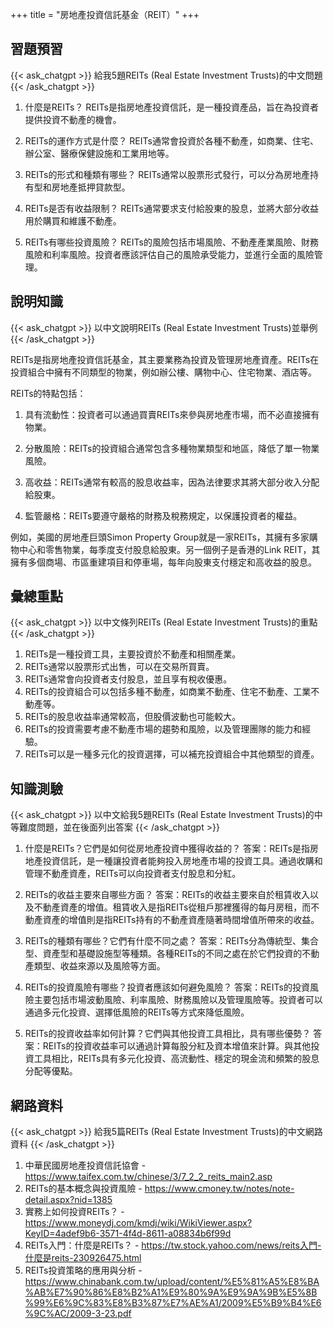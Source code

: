 +++
title = "房地產投資信託基金（REIT）"
+++
## 習題預習
{{< ask_chatgpt >}}
給我5題REITs (Real Estate Investment Trusts)的中文問題
{{< /ask_chatgpt >}}



1. 什麼是REITs？ REITs是指房地產投資信託，是一種投資產品，旨在為投資者提供投資不動產的機會。

2. REITs的運作方式是什麼？ REITs通常會投資於各種不動產，如商業、住宅、辦公室、醫療保健設施和工業用地等。

3. REITs的形式和種類有哪些？ REITs通常以股票形式發行，可以分為房地產持有型和房地產抵押貸款型。

4. REITs是否有收益限制？ REITs通常要求支付給股東的股息，並將大部分收益用於購買和維護不動產。

5. REITs有哪些投資風險？ REITs的風險包括市場風險、不動產產業風險、財務風險和利率風險。投資者應該評估自己的風險承受能力，並進行全面的風險管理。   

## 說明知識
{{< ask_chatgpt >}}
以中文說明REITs (Real Estate Investment Trusts)並舉例
{{< /ask_chatgpt >}}



REITs是指房地產投資信託基金，其主要業務為投資及管理房地產資產。REITs在投資組合中擁有不同類型的物業，例如辦公樓、購物中心、住宅物業、酒店等。

REITs的特點包括：

1. 具有流動性：投資者可以通過買賣REITs來參與房地產市場，而不必直接擁有物業。

2. 分散風險：REITs的投資組合通常包含多種物業類型和地區，降低了單一物業風險。

3. 高收益：REITs通常有較高的股息收益率，因為法律要求其將大部分收入分配給股東。

4. 監管嚴格：REITs要遵守嚴格的財務及稅務規定，以保護投資者的權益。

例如，美國的房地產巨頭Simon Property Group就是一家REITs，其擁有多家購物中心和零售物業，每季度支付股息給股東。另一個例子是香港的Link REIT，其擁有多個商場、市區重建項目和停車場，每年向股東支付穩定和高收益的股息。   

## 彙總重點
{{< ask_chatgpt >}}
以中文條列REITs (Real Estate Investment Trusts)的重點
{{< /ask_chatgpt >}}



1. REITs是一種投資工具，主要投資於不動產和相關產業。
2. REITs通常以股票形式出售，可以在交易所買賣。
3. REITs通常會向投資者支付股息，並且享有稅收優惠。
4. REITs的投資組合可以包括多種不動產，如商業不動產、住宅不動產、工業不動產等。
5. REITs的股息收益率通常較高，但股價波動也可能較大。
6. REITs的投資需要考慮不動產市場的趨勢和風險，以及管理團隊的能力和經驗。
7. REITs可以是一種多元化的投資選擇，可以補充投資組合中其他類型的資產。   

## 知識測驗
{{< ask_chatgpt >}}
以中文給我5題REITs (Real Estate Investment Trusts)的中等難度問題，並在後面列出答案
{{< /ask_chatgpt >}}



1. 什麼是REITs？它們是如何從房地產投資中獲得收益的？
答案：REITs是指房地產投資信託，是一種讓投資者能夠投入房地產市場的投資工具。通過收購和管理不動產資產，REITs可以向投資者支付股息和分紅。

2. REITs的收益主要來自哪些方面？
答案：REITs的收益主要來自於租賃收入以及不動產資產的增值。租賃收入是指REITs從租戶那裡獲得的每月房租，而不動產資產的增值則是指REITs持有的不動產資產隨著時間增值所帶來的收益。

3. REITs的種類有哪些？它們有什麼不同之處？
答案：REITs分為傳統型、集合型、資產型和基礎設施型等種類。各種REITs的不同之處在於它們投資的不動產類型、收益來源以及風險等方面。

4. REITs的投資風險有哪些？投資者應該如何避免風險？
答案：REITs的投資風險主要包括市場波動風險、利率風險、財務風險以及管理風險等。投資者可以通過多元化投資、選擇低風險的REITs等方式來降低風險。

5. REITs的投資收益率如何計算？它們與其他投資工具相比，具有哪些優勢？
答案：REITs的投資收益率可以通過計算每股分紅及資本增值來計算。與其他投資工具相比，REITs具有多元化投資、高流動性、穩定的現金流和頻繁的股息分配等優點。   

## 網路資料
{{< ask_chatgpt >}}
給我5篇REITs (Real Estate Investment Trusts)的中文網路資料
{{< /ask_chatgpt >}}



1. 中華民國房地產投資信託協會 - https://www.taifex.com.tw/chinese/3/7_2_2_reits_main2.asp
2. REITs的基本概念與投資風險 - https://www.cmoney.tw/notes/note-detail.aspx?nid=1385
3. 實務上如何投資REITs？ - https://www.moneydj.com/kmdj/wiki/WikiViewer.aspx?KeyID=4adef9b6-3571-4f4d-8611-a08834b6f99d
4. REITs入門：什麼是REITs？ - https://tw.stock.yahoo.com/news/reits入門-什麼是reits-230926475.html
5. REITs投資策略的應用與分析 - https://www.chinabank.com.tw/upload/content/%E5%81%A5%E8%BA%AB%E7%90%86%E8%B2%A1%E9%80%9A%E9%9A%9B%E5%8B%99%E6%9C%83%E8%B3%87%E7%AE%A1/2009%E5%B9%B4%E6%9C%AC/2009-3-23.pdf   

